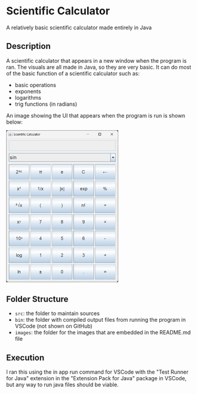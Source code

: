 # Scientific Calculator

A relatively basic scientific calculator made entirely in Java

## Description

A scientific calculator that appears in a new window when the program is ran. The visuals are all made in Java, so they are very basic. It can do most of the basic function of a scientific calculator such as:

- basic operations
- exponents
- logarithms
- trig functions (in radians)

An image showing the UI that appears when the program is run is shown below:

<img src="images/final_UI.png" alt="Calculator UI" width="300">

## Folder Structure

- `src`: the folder to maintain sources
- `bin`: the folder with compiled output files from running the program in VSCode (not shown on GitHub)
- `images`: the folder for the images that are embedded in the README.md file

## Execution

I ran this using the in app run command for VSCode with the "Test Runner for Java" extension in the "Extension Pack for Java" package in VSCode, but any way to run java files should be viable.
